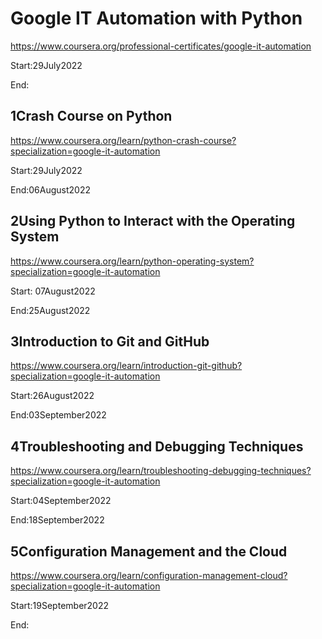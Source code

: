 # Google IT Automation with Python

https://www.coursera.org/professional-certificates/google-it-automation

Start:29July2022

End:

## 1Crash Course on Python

https://www.coursera.org/learn/python-crash-course?specialization=google-it-automation

Start:29July2022

End:06August2022

## 2Using Python to Interact with the Operating System

https://www.coursera.org/learn/python-operating-system?specialization=google-it-automation

Start: 07August2022

End:25August2022

## 3Introduction to Git and GitHub

https://www.coursera.org/learn/introduction-git-github?specialization=google-it-automation

Start:26August2022

End:03September2022

## 4Troubleshooting and Debugging Techniques

https://www.coursera.org/learn/troubleshooting-debugging-techniques?specialization=google-it-automation

Start:04September2022

End:18September2022

## 5Configuration Management and the Cloud

https://www.coursera.org/learn/configuration-management-cloud?specialization=google-it-automation

Start:19September2022

End:
